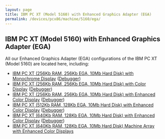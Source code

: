 ```yaml
---
layout: page
title: IBM PC XT (Model 5160) with Enhanced Graphics Adapter (EGA)
permalink: /devices/pcx86/machine/5160/ega/
---
```


IBM PC XT (Model 5160) with Enhanced Graphics Adapter (EGA)
-----------------------------------------------------------

All our Enhanced Graphics Adapter (EGA) configurations of the IBM PC XT (Model 5160) are located here, including:

* [IBM PC XT (256Kb RAM, 256Kb EGA, 10Mb Hard Disk) with Monochrome Display](/devices/pcx86/machine/5160/ega/256kb/mono/) ([Debugger](/devices/pcx86/machine/5160/ega/256kb/mono/debugger/))
* [IBM PC XT (256Kb RAM, 256Kb EGA, 10Mb Hard Disk) with Color Display](/devices/pcx86/machine/5160/ega/256kb/color/) ([Debugger](/devices/pcx86/machine/5160/ega/256kb/color/debugger/))
* [IBM PC XT (256Kb RAM, 256Kb EGA, 10Mb Hard Disk) with Enhanced Color Display](/devices/pcx86/machine/5160/ega/256kb/) ([Debugger](/devices/pcx86/machine/5160/ega/256kb/debugger/))
* [IBM PC XT (512Kb RAM, 128Kb EGA, 10Mb Hard Disk) with Enhanced Color Display](/devices/pcx86/machine/5160/ega/512kb/) ([Debugger](/devices/pcx86/machine/5160/ega/512kb/debugger/))
* [IBM PC XT (640Kb RAM, 128Kb EGA, 10Mb Hard Disk) with Enhanced Color Display](/devices/pcx86/machine/5160/ega/640kb/) ([Debugger](/devices/pcx86/machine/5160/ega/640kb/debugger/))
* [IBM PC XT (640Kb RAM, 128Kb EGA, 10Mb Hard Disk) Machine Array with Enhanced Color Displays](/devices/pcx86/machine/5160/ega/640kb/array/)
